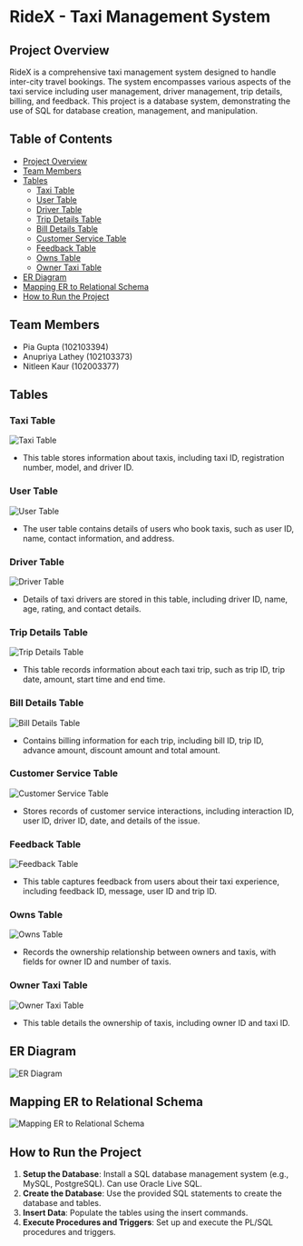 # RideX - Taxi Management System

## Project Overview

RideX is a comprehensive taxi management system designed to handle inter-city travel bookings. The system encompasses various aspects of the taxi service including user management, driver management, trip details, billing, and feedback. This project is a database system, demonstrating the use of SQL for database creation, management, and manipulation.

## Table of Contents

- [Project Overview](#project-overview)
- [Team Members](#team-members)
- [Tables](#tables)
  - [Taxi Table](#taxi-table)
  - [User Table](#user-table)
  - [Driver Table](#driver-table)
  - [Trip Details Table](#trip-details-table)
  - [Bill Details Table](#bill-details-table)
  - [Customer Service Table](#customer-service-table)
  - [Feedback Table](#feedback-table)
  - [Owns Table](#owns-table)
  - [Owner Taxi Table](#owner-taxi-table)
- [ER Diagram](#er-diagram)
- [Mapping ER to Relational Schema](#mapping-er-to-relational-schema)
- [How to Run the Project](#how-to-run-the-project)

## Team Members
- Pia Gupta (102103394)
- Anupriya Lathey (102103373)
- Nitleen Kaur (102003377)

## Tables

### Taxi Table
![Taxi Table](https://github.com/pia-gupta27/RIDEX_-Taxi-Management-System/assets/138195849/2ef006eb-66b8-4d31-96a0-70484d03dec5)
- This table stores information about taxis, including taxi ID, registration number, model, and driver ID.

### User Table
![User Table](https://github.com/pia-gupta27/RIDEX_-Taxi-Management-System/assets/138195849/4139af1e-1cee-4768-853f-f62615343b2c)
- The user table contains details of users who book taxis, such as user ID, name, contact information, and address.

### Driver Table
![Driver Table](https://github.com/pia-gupta27/RIDEX_-Taxi-Management-System/assets/138195849/bdac7bc8-b6ae-4553-9a91-1e73c54aa323)
- Details of taxi drivers are stored in this table, including driver ID, name, age, rating, and contact details.

### Trip Details Table
![Trip Details Table](https://github.com/pia-gupta27/RIDEX_-Taxi-Management-System/assets/138195849/ecb9c6b2-f035-4d93-a409-f55acd233117)
- This table records information about each taxi trip, such as trip ID, trip date, amount, start time and end time.

### Bill Details Table
![Bill Details Table](https://github.com/pia-gupta27/RIDEX_-Taxi-Management-System/assets/138195849/6799ea10-18bc-4b7c-956b-2bd297237365)
- Contains billing information for each trip, including bill ID, trip ID, advance amount, discount amount and total amount.

### Customer Service Table
![Customer Service Table](https://github.com/pia-gupta27/RIDEX_-Taxi-Management-System/assets/138195849/c6156051-4add-4673-bc49-01de0b0c6c1f)
- Stores records of customer service interactions, including interaction ID, user ID, driver ID, date, and details of the issue.

### Feedback Table
![Feedback Table](https://github.com/pia-gupta27/RIDEX_-Taxi-Management-System/assets/138195849/c6a88168-2516-43ea-9f23-7150c762228b)
- This table captures feedback from users about their taxi experience, including feedback ID, message, user ID and trip ID.

### Owns Table
![Owns Table](https://github.com/pia-gupta27/RIDEX_-Taxi-Management-System/assets/138195849/4d94e690-f4df-40ce-89cd-95aa0136bb56)
- Records the ownership relationship between owners and taxis, with fields for owner ID and number of taxis.

### Owner Taxi Table
![Owner Taxi Table](https://github.com/pia-gupta27/RIDEX_-Taxi-Management-System/assets/138195849/d4eb1d0f-b32b-4526-bd8e-607bfde6cc5a)
- This table details the ownership of taxis, including owner ID and taxi ID.

## ER Diagram
![ER Diagram](https://github.com/pia-gupta27/RIDEX_-Taxi-Management-System/assets/138195849/5d1a035c-bf74-4604-928c-89d0325e0141)

## Mapping ER to Relational Schema
![Mapping ER to Relational Schema](https://github.com/pia-gupta27/RIDEX_-Taxi-Management-System/assets/138195849/e9e00607-b0b4-4867-87e5-9446126dc1e9)

## How to Run the Project

1. **Setup the Database**: Install a SQL database management system (e.g., MySQL, PostgreSQL). Can use Oracle Live SQL.
2. **Create the Database**: Use the provided SQL statements to create the database and tables.
3. **Insert Data**: Populate the tables using the insert commands.
4. **Execute Procedures and Triggers**: Set up and execute the PL/SQL procedures and triggers.
